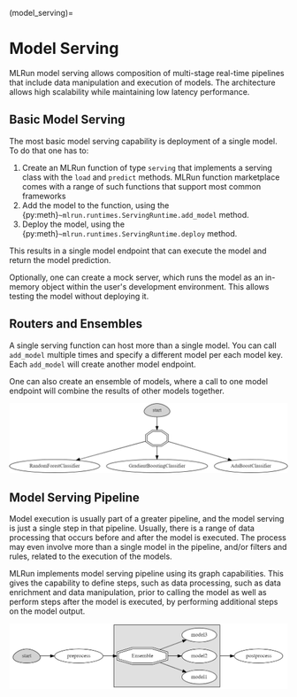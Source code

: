 (model_serving)=
# Model Serving

MLRun model serving allows composition of multi-stage real-time pipelines that include data manipulation and execution of models. The architecture allows high scalability while maintaining low latency performance.

## Basic Model Serving

The most basic model serving capability is deployment of a single model. To do that one has to:
1. Create an MLRun function of type `serving` that implements a serving class with the `load` and `predict` methods. MLRun function marketplace comes with a range of such functions that support most common frameworks
2. Add the model to the function, using the {py:meth}`~mlrun.runtimes.ServingRuntime.add_model` method.
3. Deploy the model, using the {py:meth}`~mlrun.runtimes.ServingRuntime.deploy` method.

This results in a single model endpoint that can execute the model and return the model prediction.

Optionally, one can create a mock server, which runs the model as an in-memory object within the user's development environment. This allows testing the model without deploying it.

## Routers and Ensembles

A single serving function can host more than a single model. You can call `add_model` multiple times and specify a different model per each model key. Each `add_model` will create another model endpoint.

One can also create an ensemble of models, where a call to one model endpoint will combine the results of other models together.

![model ensemble](../_static/images/model_ensemble.png)


## Model Serving Pipeline

Model execution is usually part of a greater pipeline, and the model serving is just a single step in that pipeline. Usually, there is a range of data processing that occurs before and after the model is executed. The process may even involve more than a single model in the pipeline, and/or filters and rules, related to the execution of the models.

MLRun implements model serving pipeline using its graph capabilities. This gives the capability to define steps, such as data processing, such as data enrichment and data manipulation, prior to calling the model as well as perform steps after the model is executed, by performing additional steps on the model output.

![model serving graph](../_static/images/model_serving_graph.png)
